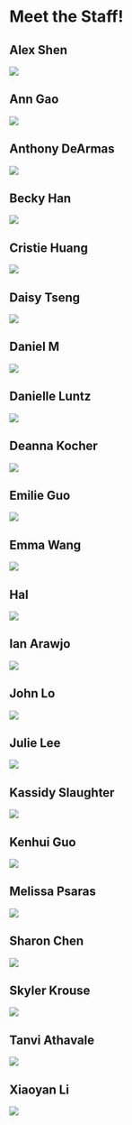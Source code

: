 <link rel="stylesheet" href="css/staff.css">

# Meet the Staff!

<div class= "row">
<div class="staff" id="alex">
  <h2>Alex Shen</h2>
  <img src="my_assets/img/TA_Photos/Alex_Shen.jpg">
</div>
<div class="staff" id="ann">
  <h2>Ann Gao</h2>
  <img src="my_assets/img/TA_Photos/Ann_Gao.jpg">
</div>
<div class="staff" id="anthony">
  <h2>Anthony DeArmas</h2>
  <img src="my_assets/img/TA_Photos/Anthony_DeArmas.png">
</div>
</div>

<div class= "row">
<div class="staff" id="becky">
  <h2>Becky Han</h2>
  <img src="my_assets/img/TA_Photos/Becky_Han.jpg">
</div>
<div class="staff" id="cristie">
  <h2>Cristie Huang</h2>
  <img src="my_assets/img/TA_Photos/Cristie_Huang.jpg">
</div>
<div class="staff" id="daisy">
  <h2>Daisy Tseng</h2>
  <img src="my_assets/img/TA_Photos/Daisy_Tseng.JPEG">
</div>
</div>

<div class= "row">
<div class="staff" id="daniel">
  <h2>Daniel M</h2>
  <img src="my_assets/img/TA_Photos/Daniel_M.png">
</div>
<div class="staff" id="danielle">
  <h2>Danielle Luntz</h2>
  <img src="my_assets/img/TA_Photos/Danielle_Luntz.jpg">
</div>
<div class="staff" id="deanna">
  <h2>Deanna Kocher</h2>
  <img src="my_assets/img/TA_Photos/Deanna_Kocher.jpg">
</div>
</div>

<div class= "row">
<div class="staff" id="emilie">
  <h2>Emilie Guo</h2>
  <img src="my_assets/img/TA_Photos/Emilie_Guo.png">
</div>
<div class="staff" id="emma">
  <h2>Emma Wang</h2>
  <img src="my_assets/img/TA_Photos/Emma_Wang.JPG">
</div>
<div class="staff" id="hal">
  <h2>Hal</h2>
  <img src="my_assets/img/TA_Photos/Hal.jpg">
</div>
</div>

<div class= "row">
<div class="staff" id="ian">
  <h2>Ian Arawjo</h2>
  <img src="my_assets/img/TA_Photos/Ian_Arawjo.png">
</div>
<div class="staff" id="john">
  <h2>John Lo</h2>
  <img src="my_assets/img/TA_Photos/John_Lo.png">
</div>
<div class="staff" id="julie">
  <h2>Julie Lee</h2>
  <img src="my_assets/img/TA_Photos/Julie_Lee.png">
</div>
</div>

<div class= "row">
<div class="staff" id="kassidy">
  <h2>Kassidy Slaughter</h2>
  <img src="my_assets/img/TA_Photos/Kassidy_Slaughter.jpg">
</div>
<div class="staff" id="kenhui">
  <h2>Kenhui Guo</h2>
  <img src="my_assets/img/TA_Photos/Kenhui_Guo.jpg">
</div>
<div class="staff" id="melissa">
  <h2>Melissa Psaras</h2>
  <img src="my_assets/img/TA_Photos/Melissa_Psaras.jpeg">
</div>
</div>

<div class= "row">
<div class="staff" id="sharon">
  <h2>Sharon Chen</h2>
  <img src="my_assets/img/TA_Photos/Sharon_Chen.jpg">
</div>
<div class="staff" id="skyler">
  <h2>Skyler Krouse</h2>
  <img src="my_assets/img/TA_Photos/Skyler_Krouse.JPG">
</div>
<div class="staff" id="tanvi">
  <h2>Tanvi Athavale</h2>
  <img src="my_assets/img/TA_Photos/Tanvi_Athavale.jpg">
</div>
</div>


<div class= "row">
<div class="staff" id="xiaoyan">
  <h2>Xiaoyan Li</h2>
  <img src="my_assets/img/TA_Photos/Xiaoyan_Li.jpg">
</div>
</div>